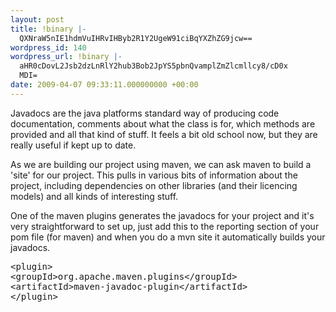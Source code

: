 ```yaml
---
layout: post
title: !binary |-
  QXNraW5nIE1hdmVuIHRvIHByb2R1Y2UgeW91ciBqYXZhZG9jcw==
wordpress_id: 140
wordpress_url: !binary |-
  aHR0cDovL2Jsb2dzLnRlY2hub3Bob2JpYS5pbnQvamplZmZlcmllcy8/cD0x
  MDI=
date: 2009-04-07 09:33:11.000000000 +00:00
---
```

Javadocs are the java platforms standard way of producing code documentation, comments about what the class is for, which methods are provided and all that kind of stuff. It feels a bit old school now, but they are really useful if kept up to date.

As we are building our project using maven, we can ask maven to build a 'site' for our project. This pulls in various bits of information about the project, including dependencies on other libraries (and their licencing models) and all kinds of interesting stuff.

One of the maven plugins generates the javadocs for your project and it's very straightforward to set up, just add this to the reporting section of your pom file (for maven) and when you do a mvn site it automatically builds your javadocs.
<pre>&lt;plugin&gt;
&lt;groupId&gt;org.apache.maven.plugins&lt;/groupId&gt;
&lt;artifactId&gt;maven-javadoc-plugin&lt;/artifactId&gt;
&lt;/plugin&gt;</pre>
